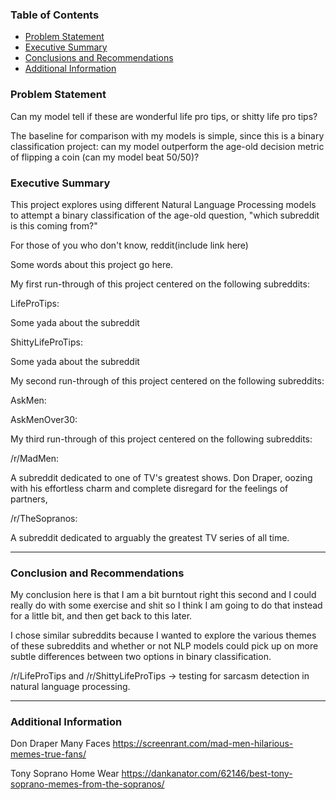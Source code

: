### Table of Contents

* [Problem Statement](#user-content-problem-statement)
* [Executive Summary](#user-content-executive-summary)
* [Conclusions and Recommendations](#user-content-conclusions-and-recommendations)
* [Additional Information](#user-content-additional-information)


### Problem Statement

Can my model tell if these are wonderful life pro tips, or shitty life pro tips?

The baseline for comparison with my models is simple, since this is a binary classification project: can my model outperform the age-old decision metric of flipping a coin (can my model beat 50/50)?


### Executive Summary

This project explores using different Natural Language Processing models to attempt a binary classification of the age-old question, "which subreddit is this coming from?"

For those of you who don't know, reddit(include link here)

Some words about this project go here.

My first run-through of this project centered on the following subreddits:

LifeProTips:

Some yada about the subreddit


ShittyLifeProTips:

Some yada about the subreddit



My second run-through of this project centered on the following subreddits:

AskMen:


AskMenOver30:



My third run-through of this project centered on the following subreddits:

/r/MadMen:

A subreddit dedicated to one of TV's greatest shows. Don Draper, oozing with his effortless charm and complete disregard for the feelings of partners, 

/r/TheSopranos:

A subreddit dedicated to arguably the greatest TV series of all time.


---

### Conclusion and Recommendations

My conclusion here is that I am a bit burntout right this second and I could really do with some exercise and shit so I think I am going to do that instead for a little bit, and then get back to this later.

I chose similar subreddits because I wanted to explore the various themes of these subreddits and whether or not NLP models could pick up on more subtle differences between two options in binary classification.


/r/LifeProTips and /r/ShittyLifeProTips -> testing for sarcasm detection in natural language processing.



---

### Additional Information

Don Draper Many Faces https://screenrant.com/mad-men-hilarious-memes-true-fans/

Tony Soprano Home Wear https://dankanator.com/62146/best-tony-soprano-memes-from-the-sopranos/

